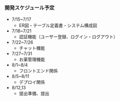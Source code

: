 
### 開発スケジュール予定

- 7/15~7/17　
  - ER図・テーブル定義書・システム構成図
- 7/18~7/21
  - 認証機能（ユーザー登録、ログイン・ログアウト）
- 7/22~7/26
  - チャット機能
- 7/27~7/31
  - お薬管理機能
- 8/1~8/4
  - フロントエンド関係
- 8/5~8/11
  - デプロイ関係
- 8/12,13
  - 提出準備、提出

